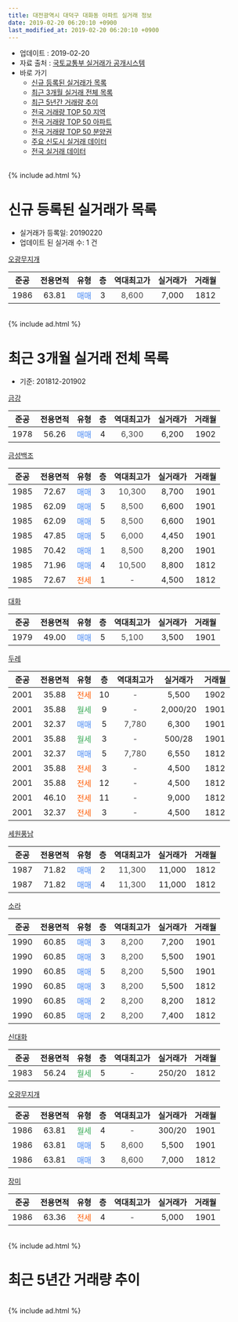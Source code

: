 ```yaml
---
title: 대전광역시 대덕구 대화동 아파트 실거래 정보
date: 2019-02-20 06:20:10 +0900
last_modified_at: 2019-02-20 06:20:10 +0900
---
```


* 업데이트 : 2019-02-20
* 자료 출처 : [국토교통부 실거래가 공개시스템](http://rt.molit.go.kr)
* 바로 가기
    * [신규 등록된 실거래가 목록](#신규-등록된-실거래가-목록)
    * [최근 3개월 실거래 전체 목록](#최근-3개월-실거래-전체-목록)
    * [최근 5년간 거래량 추이](#최근-5년간-거래량-추이)
    * [전국 거래량 TOP 50 지역](https://inasie.github.io/apt-trade-info/최근-3개월-전국에서-가장-거래가-많이-발생한-지역)
    * [전국 거래량 TOP 50 아파트](https://inasie.github.io/apt-trade-info/최근-3개월-전국에서-가장-거래가-많이-발생한-아파트)
    * [전국 거래량 TOP 50 분양권](https://inasie.github.io/apt-trade-info/최근-3개월-전국에서-가장-거래가-많이-발생한-분양권)
    * [주요 신도시 실거래 데이터](https://inasie.github.io/apt-trade-info/주요-신도시)
    * [전국 실거래 데이터](https://inasie.github.io/apt-trade-info/전국)
<br>
{% include ad.html %}
<br>

# 신규 등록된 실거래가 목록
* 실거래가 등록일: 20190220
* 업데이트 된 실거래 수: 1 건


[오광무지개](https://search.naver.com/search.naver?query=%EB%8C%80%EC%A0%84%EA%B4%91%EC%97%AD%EC%8B%9C+%EB%8C%80%EB%8D%95%EA%B5%AC+%EB%8C%80%ED%99%94%EB%8F%99+%EC%98%A4%EA%B4%91%EB%AC%B4%EC%A7%80%EA%B0%9C)

|준공|전용면적|유형|층|역대최고가|실거래가|거래월|
|:---:|:---:|:---:|:---:|:---:|:---:|:---:|
|1986|63.81|<span style="color:#4285f3">매매</span>|3|<span style="color:#444444">8,600</span>|7,000|1812|


<br>
{% include ad.html %}
<br>

# 최근 3개월 실거래 전체 목록
* 기준: 201812-201902


[금강](https://search.naver.com/search.naver?query=%EB%8C%80%EC%A0%84%EA%B4%91%EC%97%AD%EC%8B%9C+%EB%8C%80%EB%8D%95%EA%B5%AC+%EB%8C%80%ED%99%94%EB%8F%99+%EA%B8%88%EA%B0%95)

|준공|전용면적|유형|층|역대최고가|실거래가|거래월|
|:---:|:---:|:---:|:---:|:---:|:---:|:---:|
|1978|56.26|<span style="color:#4285f3">매매</span>|4|<span style="color:#444444">6,300</span>|6,200|1902|

[금성백조](https://search.naver.com/search.naver?query=%EB%8C%80%EC%A0%84%EA%B4%91%EC%97%AD%EC%8B%9C+%EB%8C%80%EB%8D%95%EA%B5%AC+%EB%8C%80%ED%99%94%EB%8F%99+%EA%B8%88%EC%84%B1%EB%B0%B1%EC%A1%B0)

|준공|전용면적|유형|층|역대최고가|실거래가|거래월|
|:---:|:---:|:---:|:---:|:---:|:---:|:---:|
|1985|72.67|<span style="color:#4285f3">매매</span>|3|<span style="color:#444444">10,300</span>|8,700|1901|
|1985|62.09|<span style="color:#4285f3">매매</span>|5|<span style="color:#444444">8,500</span>|6,600|1901|
|1985|62.09|<span style="color:#4285f3">매매</span>|5|<span style="color:#444444">8,500</span>|6,600|1901|
|1985|47.85|<span style="color:#4285f3">매매</span>|5|<span style="color:#444444">6,000</span>|4,450|1901|
|1985|70.42|<span style="color:#4285f3">매매</span>|1|<span style="color:#444444">8,500</span>|8,200|1901|
|1985|71.96|<span style="color:#4285f3">매매</span>|4|<span style="color:#444444">10,500</span>|8,800|1812|
|1985|72.67|<span style="color:#ff5a00">전세</span>|1|<span style="color:#444444">-</span>|4,500|1812|

[대화](https://search.naver.com/search.naver?query=%EB%8C%80%EC%A0%84%EA%B4%91%EC%97%AD%EC%8B%9C+%EB%8C%80%EB%8D%95%EA%B5%AC+%EB%8C%80%ED%99%94%EB%8F%99+%EB%8C%80%ED%99%94)

|준공|전용면적|유형|층|역대최고가|실거래가|거래월|
|:---:|:---:|:---:|:---:|:---:|:---:|:---:|
|1979|49.00|<span style="color:#4285f3">매매</span>|5|<span style="color:#444444">5,100</span>|3,500|1901|

[두레](https://search.naver.com/search.naver?query=%EB%8C%80%EC%A0%84%EA%B4%91%EC%97%AD%EC%8B%9C+%EB%8C%80%EB%8D%95%EA%B5%AC+%EB%8C%80%ED%99%94%EB%8F%99+%EB%91%90%EB%A0%88)

|준공|전용면적|유형|층|역대최고가|실거래가|거래월|
|:---:|:---:|:---:|:---:|:---:|:---:|:---:|
|2001|35.88|<span style="color:#ff5a00">전세</span>|10|<span style="color:#444444">-</span>|5,500|1902|
|2001|35.88|<span style="color:#34a853">월세</span>|9|<span style="color:#444444">-</span>|2,000/20|1901|
|2001|32.37|<span style="color:#4285f3">매매</span>|5|<span style="color:#444444">7,780</span>|6,300|1901|
|2001|35.88|<span style="color:#34a853">월세</span>|3|<span style="color:#444444">-</span>|500/28|1901|
|2001|32.37|<span style="color:#4285f3">매매</span>|5|<span style="color:#444444">7,780</span>|6,550|1812|
|2001|35.88|<span style="color:#ff5a00">전세</span>|3|<span style="color:#444444">-</span>|4,500|1812|
|2001|35.88|<span style="color:#ff5a00">전세</span>|12|<span style="color:#444444">-</span>|4,500|1812|
|2001|46.10|<span style="color:#ff5a00">전세</span>|11|<span style="color:#444444">-</span>|9,000|1812|
|2001|32.37|<span style="color:#ff5a00">전세</span>|3|<span style="color:#444444">-</span>|4,500|1812|

[세원풍남](https://search.naver.com/search.naver?query=%EB%8C%80%EC%A0%84%EA%B4%91%EC%97%AD%EC%8B%9C+%EB%8C%80%EB%8D%95%EA%B5%AC+%EB%8C%80%ED%99%94%EB%8F%99+%EC%84%B8%EC%9B%90%ED%92%8D%EB%82%A8)

|준공|전용면적|유형|층|역대최고가|실거래가|거래월|
|:---:|:---:|:---:|:---:|:---:|:---:|:---:|
|1987|71.82|<span style="color:#4285f3">매매</span>|2|<span style="color:#444444">11,300</span>|11,000|1812|
|1987|71.82|<span style="color:#4285f3">매매</span>|4|<span style="color:#444444">11,300</span>|11,000|1812|

[소라](https://search.naver.com/search.naver?query=%EB%8C%80%EC%A0%84%EA%B4%91%EC%97%AD%EC%8B%9C+%EB%8C%80%EB%8D%95%EA%B5%AC+%EB%8C%80%ED%99%94%EB%8F%99+%EC%86%8C%EB%9D%BC)

|준공|전용면적|유형|층|역대최고가|실거래가|거래월|
|:---:|:---:|:---:|:---:|:---:|:---:|:---:|
|1990|60.85|<span style="color:#4285f3">매매</span>|3|<span style="color:#444444">8,200</span>|7,200|1901|
|1990|60.85|<span style="color:#4285f3">매매</span>|3|<span style="color:#444444">8,200</span>|5,500|1901|
|1990|60.85|<span style="color:#4285f3">매매</span>|5|<span style="color:#444444">8,200</span>|5,500|1901|
|1990|60.85|<span style="color:#4285f3">매매</span>|3|<span style="color:#444444">8,200</span>|5,500|1812|
|1990|60.85|<span style="color:#4285f3">매매</span>|2|<span style="color:#444444">8,200</span>|8,200|1812|
|1990|60.85|<span style="color:#4285f3">매매</span>|2|<span style="color:#444444">8,200</span>|7,400|1812|

[신대화](https://search.naver.com/search.naver?query=%EB%8C%80%EC%A0%84%EA%B4%91%EC%97%AD%EC%8B%9C+%EB%8C%80%EB%8D%95%EA%B5%AC+%EB%8C%80%ED%99%94%EB%8F%99+%EC%8B%A0%EB%8C%80%ED%99%94)

|준공|전용면적|유형|층|역대최고가|실거래가|거래월|
|:---:|:---:|:---:|:---:|:---:|:---:|:---:|
|1983|56.24|<span style="color:#34a853">월세</span>|5|<span style="color:#444444">-</span>|250/20|1812|

[오광무지개](https://search.naver.com/search.naver?query=%EB%8C%80%EC%A0%84%EA%B4%91%EC%97%AD%EC%8B%9C+%EB%8C%80%EB%8D%95%EA%B5%AC+%EB%8C%80%ED%99%94%EB%8F%99+%EC%98%A4%EA%B4%91%EB%AC%B4%EC%A7%80%EA%B0%9C)

|준공|전용면적|유형|층|역대최고가|실거래가|거래월|
|:---:|:---:|:---:|:---:|:---:|:---:|:---:|
|1986|63.81|<span style="color:#34a853">월세</span>|4|<span style="color:#444444">-</span>|300/20|1901|
|1986|63.81|<span style="color:#4285f3">매매</span>|5|<span style="color:#444444">8,600</span>|5,500|1901|
|1986|63.81|<span style="color:#4285f3">매매</span>|3|<span style="color:#444444">8,600</span>|7,000|1812|

[장미](https://search.naver.com/search.naver?query=%EB%8C%80%EC%A0%84%EA%B4%91%EC%97%AD%EC%8B%9C+%EB%8C%80%EB%8D%95%EA%B5%AC+%EB%8C%80%ED%99%94%EB%8F%99+%EC%9E%A5%EB%AF%B8)

|준공|전용면적|유형|층|역대최고가|실거래가|거래월|
|:---:|:---:|:---:|:---:|:---:|:---:|:---:|
|1986|63.36|<span style="color:#ff5a00">전세</span>|4|<span style="color:#444444">-</span>|5,000|1901|


<br>
{% include ad.html %}
<br>

# 최근 5년간 거래량 추이


<div style="width:100%;">
    <canvas id="deal_progress" height="200"></canvas>
</div>

<script>
new Chart(document.getElementById("deal_progress"), {
    type: 'line',
    data: {
        labels: ['201402','201403','201404','201405','201406','201407','201408','201409','201410','201411','201412','201501','201502','201503','201504','201505','201506','201507','201508','201509','201510','201511','201512','201601','201602','201603','201604','201605','201606','201607','201608','201609','201610','201611','201612','201701','201702','201703','201704','201705','201706','201707','201708','201709','201710','201711','201712','201801','201802','201803','201804','201805','201806','201807','201808','201809','201810','201811','201812','201901','201902'],
        datasets: [{
            label: '매매',
            pointRadius: 1,
            data: [5, 10, 17, 9, 6, 12, 6, 7, 4, 9, 5, 17, 5, 12, 12, 12, 7, 5, 5, 11, 13, 6, 5, 6, 7, 11, 9, 4, 9, 10, 6, 7, 4, 6, 5, 6, 6, 12, 7, 9, 9, 6, 6, 5, 7, 9, 3, 6, 3, 6, 7, 6, 10, 8, 2, 3, 10, 4, 8, 11, 1],
            borderColor: "rgba(255, 201, 14, 1)",
            backgroundColor: "rgba(255, 201, 14, 0.5)",
            fill: false,
            lineTension: 0
        },{
            label: '전월세',
            pointRadius: 1,
            data: [16, 14, 13, 13, 11, 11, 9, 10, 8, 8, 3, 16, 6, 6, 11, 15, 7, 11, 10, 12, 11, 11, 7, 10, 11, 6, 6, 7, 2, 8, 9, 6, 7, 6, 5, 8, 6, 9, 11, 5, 8, 1, 7, 5, 3, 4, 8, 4, 6, 9, 3, 8, 5, 5, 7, 6, 6, 3, 6, 4, 1],
            borderColor: "rgba(0, 141, 185, 1)",
            backgroundColor: "rgba(0, 141, 185, 0.5)",
            fill: false,
            lineTension: 0
        }
        ]
    },
    options: {
        responsive: true,
        title: {
            display: false
        },
        tooltips: {
            mode: 'index',
            intersect: false
        },
        hover: {
            mode: 'nearest',
            intersect: true
        },
        scales: {
            xAxes: [{
                display: true,
                scaleLabel: {
                    display: true,
                    labelString: '년/월'
                }
            }],
            yAxes: [{
                display: true,
                ticks: {
                    suggestedMin: 0,
                },
                scaleLabel: {
                    display: true,
                    labelString: '실거래 수'
                }
            }]
        }
    }
});

</script>


<br>
{% include ad.html %}
<br>

